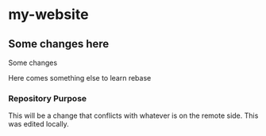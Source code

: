 # my-website

## Some changes here

Some changes

Here comes something else to learn rebase

### Repository Purpose

This will be a change that conflicts
with whatever is on the remote side.
This was edited locally.